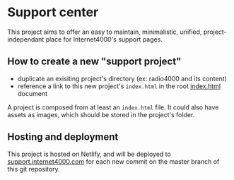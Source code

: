 # Support center

This project aims to offer an easy to maintain, minimalistic, unified, project-independant place for Internet4000's support pages.

## How to create a new "support project"

- duplicate an exisiting project's directory (ex: radio4000 and its content)
- reference a link to this new project's `index.html` in the root [index.html](https://github.com/internet4000/support-center/blob/master/index.html) document

A project is composed from at least an `index.html` file. It could also have assets as images, which should be stored in the project's folder.

## Hosting and deployment

This project is hosted on Netlify, and will be deployed to [support.internet4000.com](https://support.internet4000.com) for each new commit on the master branch of this git repository.

